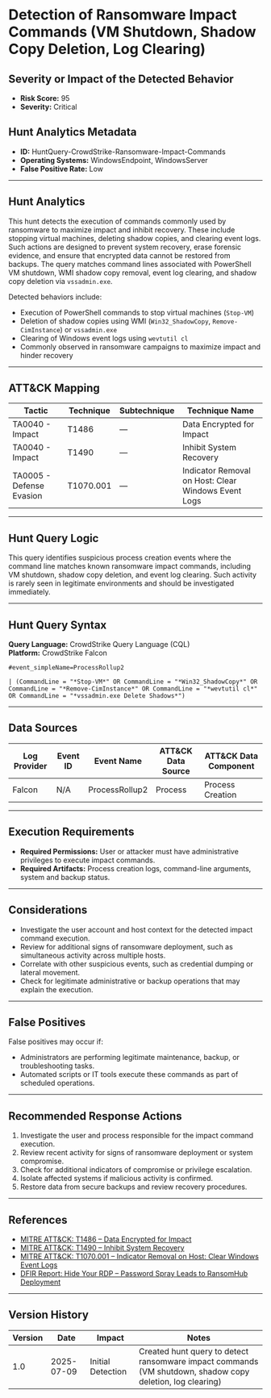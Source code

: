 # Detection of Ransomware Impact Commands (VM Shutdown, Shadow Copy Deletion, Log Clearing)

## Severity or Impact of the Detected Behavior

- **Risk Score:** 95  
- **Severity:** Critical

## Hunt Analytics Metadata

- **ID:** HuntQuery-CrowdStrike-Ransomware-Impact-Commands
- **Operating Systems:** WindowsEndpoint, WindowsServer
- **False Positive Rate:** Low

---

## Hunt Analytics

This hunt detects the execution of commands commonly used by ransomware to maximize impact and inhibit recovery. These include stopping virtual machines, deleting shadow copies, and clearing event logs. Such actions are designed to prevent system recovery, erase forensic evidence, and ensure that encrypted data cannot be restored from backups. The query matches command lines associated with PowerShell VM shutdown, WMI shadow copy removal, event log clearing, and shadow copy deletion via `vssadmin.exe`.

Detected behaviors include:

- Execution of PowerShell commands to stop virtual machines (`Stop-VM`)
- Deletion of shadow copies using WMI (`Win32_ShadowCopy`, `Remove-CimInstance`) or `vssadmin.exe`
- Clearing of Windows event logs using `wevtutil cl`
- Commonly observed in ransomware campaigns to maximize impact and hinder recovery

---

## ATT&CK Mapping

| Tactic                        | Technique   | Subtechnique | Technique Name                                 |
|-------------------------------|-------------|--------------|-----------------------------------------------|
| TA0040 - Impact               | T1486       | —            | Data Encrypted for Impact                     |
| TA0040 - Impact               | T1490       | —            | Inhibit System Recovery                       |
| TA0005 - Defense Evasion      | T1070.001   | —            | Indicator Removal on Host: Clear Windows Event Logs |

---

## Hunt Query Logic

This query identifies suspicious process creation events where the command line matches known ransomware impact commands, including VM shutdown, shadow copy deletion, and event log clearing. Such activity is rarely seen in legitimate environments and should be investigated immediately.

---

## Hunt Query Syntax

**Query Language:** CrowdStrike Query Language (CQL)  
**Platform:** CrowdStrike Falcon

```fql
#event_simpleName=ProcessRollup2    

| (CommandLine = "*Stop-VM*" OR CommandLine = "*Win32_ShadowCopy*" OR CommandLine = "*Remove-CimInstance*" OR CommandLine = "*wevtutil cl*" OR CommandLine = "*vssadmin.exe Delete Shadows*")  
```

---

## Data Sources

| Log Provider | Event ID | Event Name       | ATT&CK Data Source  | ATT&CK Data Component  |
|--------------|----------|------------------|---------------------|------------------------|
| Falcon       | N/A      | ProcessRollup2   | Process             | Process Creation       |

---

## Execution Requirements

- **Required Permissions:** User or attacker must have administrative privileges to execute impact commands.
- **Required Artifacts:** Process creation logs, command-line arguments, system and backup status.

---

## Considerations

- Investigate the user account and host context for the detected impact command execution.
- Review for additional signs of ransomware deployment, such as simultaneous activity across multiple hosts.
- Correlate with other suspicious events, such as credential dumping or lateral movement.
- Check for legitimate administrative or backup operations that may explain the execution.

---

## False Positives

False positives may occur if:

- Administrators are performing legitimate maintenance, backup, or troubleshooting tasks.
- Automated scripts or IT tools execute these commands as part of scheduled operations.

---

## Recommended Response Actions

1. Investigate the user and process responsible for the impact command execution.
2. Review recent activity for signs of ransomware deployment or system compromise.
3. Check for additional indicators of compromise or privilege escalation.
4. Isolate affected systems if malicious activity is confirmed.
5. Restore data from secure backups and review recovery procedures.

---

## References

- [MITRE ATT&CK: T1486 – Data Encrypted for Impact](https://attack.mitre.org/techniques/T1486/)
- [MITRE ATT&CK: T1490 – Inhibit System Recovery](https://attack.mitre.org/techniques/T1490/)
- [MITRE ATT&CK: T1070.001 – Indicator Removal on Host: Clear Windows Event Logs](https://attack.mitre.org/techniques/T1070/001/)
- [DFIR Report: Hide Your RDP – Password Spray Leads to RansomHub Deployment](https://thedfirreport.com/2025/06/30/hide-your-rdp-password-spray-leads-to-ransomhub-deployment/)

---

## Version History

| Version | Date       | Impact            | Notes                                                                                      |
|---------|------------|-------------------|--------------------------------------------------------------------------------------------|
| 1.0     | 2025-07-09 | Initial Detection | Created hunt query to detect ransomware impact commands (VM shutdown, shadow copy deletion, log clearing) |
